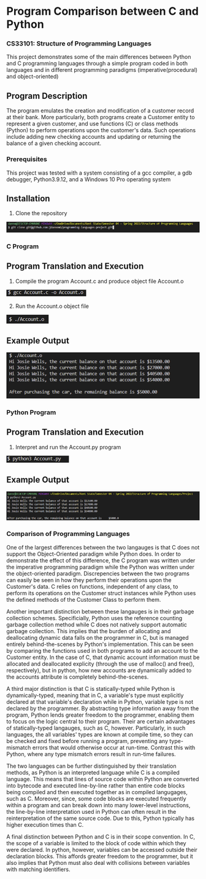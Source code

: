 # Program Comparison between C and Python
### CS33101: Structure of Programming Languages
This project demonstrates some of the main differences between Python and C programming languages through a simple program coded in both languages and in different programming paradigms (imperative(procedural) and object-oriented)


## Program Description
The program emulates the creation and modification of a customer record at their bank. More particularly, both programs create a Customer entity to represent a given customer, and use functions (C) or class methods (Python) to perform operations upon the  customer's data. Such operations include adding new checking accounts and updating or returning the balance of a given checking account.

### Prerequisites
This project was tested with a system consisting of a gcc compiler, a gdb debugger, Python3.9.12, and a Windows 10 Pro operating system

## Installation
1. Clone the repository

![](/documentation_images/repo_cloning.PNG)
### C Program
## Program Translation and Execution
1. Compile the program Account.c and produce object file Account.o

![](/documentation_images/compileC.PNG)

2. Run the Account.o object file

![](/documentation_images/executeC.PNG)

## Example Output
![](/documentation_images/sample_output_C.PNG)

### Python Program
## Program Translation and Execution
1. Interpret and run the Account.py program

![](/documentation_images/executePy.PNG)

## Example Output
![](/documentation_images/sample_output_Py.PNG)

### Comparison of Programming Languages
One of the largest differences between the two langauges is that C does not support the Object-Oriented paradigm while Python does. In order to demonstrate the effect of this difference, the C program was written under the imperative programming paradigm while the Python was written under the object-oriented paradigm. Discrepencies between the two programs can easily be seen in how they perform their operations upon the Customer's data. C relies on functions, independent of any class, to perform its operations on the Customer struct instances while Python uses the defined methods of the Customer Class to perform them.

Another important distinction between these langauges is in their garbage collection schemes. Specificially, Python uses the reference counting garbage collection method while C does not natively support automatic garbage collection. This implies that the burden of allocating and deallocating dynamic data falls on the programmer in C, but is managed entirely behind-the-scenes by Python's implementation. This can be seen by comparing the functions used in both programs to add an account to the Customer entity. In the case of C, that dynamic account information must be allocated and deallocated explicity (through the use of malloc() and free(), respectively), but in python, how new accounts are dynamically added to the accounts attribute is completely behind-the-scenes.

A third major distinction is that C is statically-typed while Python is dynamically-typed, meaning that in C, a variable's type must explicitly declared at that variable's declaration while in Python, variable type is not declared by the programmer. By abstracting type information away from the program, Python lends greater freedom to the programmer, enabling them to focus on the logic central to their program. Their are certain advantages of statically-typed langauges, such as C, however. Particularly, in such languages, the all variables' types are known at compile time, so they can be checked and fixed before running a program, preventing any type-mismatch errors that would otherwise occur at run-time. Contrast this with Python, where any type mismatch errors result in run-time failures.

The two languages can be further distinguished by their translation methods, as Python is an interpreted language while C is a compiled language. This means that lines of source code within Python are converted into bytecode and executed line-by-line rather than entire code blocks being compiled and then executed together as in compiled langugages, such as C. Moreover, since, some code blocks are executed frequently within a program and can break down into many lower-level instructions, the line-by-line interpretation used in Python can often result in the reinterpretation of the same source code. Due to this, Python typically has higher execution times than C.

A final distinction between Python and C is in their scope convention. In C, the scope of a variable is limited to the block of code within which they were declared. In python, however, variables can be accessed outside their declaration blocks. This affords greater freedom to the programmer, but it also implies that Python must also deal with collisions between variables with matching identifiers.






 
